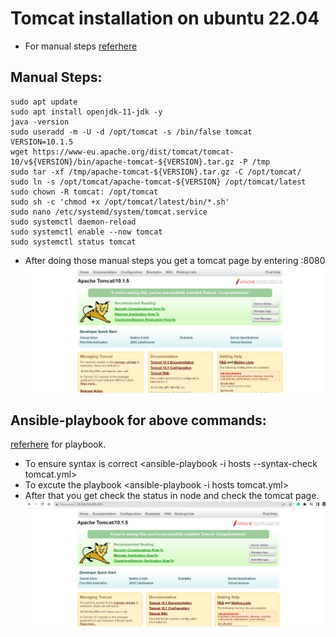 # Tomcat installation on ubuntu 22.04


* For manual steps [referhere](https://linuxize.com/post/how-to-install-tomcat-10-on-ubuntu-22-04/)
  
Manual Steps:
-------------
```
sudo apt update
sudo apt install openjdk-11-jdk -y
java -version
sudo useradd -m -U -d /opt/tomcat -s /bin/false tomcat
VERSION=10.1.5
wget https://www-eu.apache.org/dist/tomcat/tomcat-10/v${VERSION}/bin/apache-tomcat-${VERSION}.tar.gz -P /tmp
sudo tar -xf /tmp/apache-tomcat-${VERSION}.tar.gz -C /opt/tomcat/
sudo ln -s /opt/tomcat/apache-tomcat-${VERSION} /opt/tomcat/latest
sudo chown -R tomcat: /opt/tomcat
sudo sh -c 'chmod +x /opt/tomcat/latest/bin/*.sh'
sudo nano /etc/systemd/system/tomcat.service
sudo systemctl daemon-reload
sudo systemctl enable --now tomcat
sudo systemctl status tomcat
``` 
* After doing those manual steps you get a tomcat page by entering <publicip>:8080
 ![preview](images/tomcat1.png)
 
Ansible-playbook for above commands:
------------------------------------
[referhere](https://github.com/tejaswini1811/ansiblejan/blob/main/Ansible/tomcat/tomcat.yml) for playbook.
* To ensure syntax is correct <ansible-playbook -i hosts --syntax-check tomcat.yml> 
* To excute the playbook <ansible-playbook -i hosts tomcat.yml>
* After that you get check the status in node and check the tomcat page.
  ![preview](images/tomcat2.png)